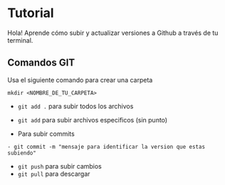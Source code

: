 # Tutorial

Hola! Aprende cómo subir y actualizar versiones a Github a través de tu terminal.

## Comandos GIT

Usa el siguiente comando para crear una carpeta

```
mkdir <NOMBRE_DE_TU_CARPETA>
```

- `git add .` para subir todos los archivos
- `git add` para subir archivos especificos (sin punto)

- Para subir commits

```
- git commit -m "mensaje para identificar la version que estas subiendo"
```

- `git push` para subir cambios
- `git pull` para descargar
